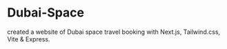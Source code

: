 # Dubai-Space
created a website of Dubai space travel booking with Next.js, Tailwind.css, Vite &amp; Express.
